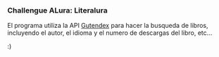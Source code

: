 ### Challengue ALura: Literalura

El programa utiliza la API [Gutendex](https://gutendex.com/ "Gutendex") para hacer la busqueda de libros, incluyendo el autor, el idioma y el numero de descargas del libro, etc...

:)